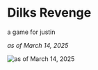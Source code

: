 # Dilks Revenge

a game for justin

_as of March 14, 2025_

![as of March 14, 2025](./demo/drev_2025-03-14.gif)
